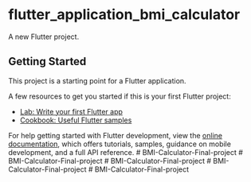 # flutter_application_bmi_calculator

A new Flutter project.

## Getting Started

This project is a starting point for a Flutter application.

A few resources to get you started if this is your first Flutter project:

- [Lab: Write your first Flutter app](https://docs.flutter.dev/get-started/codelab)
- [Cookbook: Useful Flutter samples](https://docs.flutter.dev/cookbook)

For help getting started with Flutter development, view the
[online documentation](https://docs.flutter.dev/), which offers tutorials,
samples, guidance on mobile development, and a full API reference.
#   B M I - C a l c u l a t o r - F i n a l - p r o j e c t  
 #   B M I - C a l c u l a t o r - F i n a l - p r o j e c t  
 #   B M I - C a l c u l a t o r - F i n a l - p r o j e c t  
 #   B M I - C a l c u l a t o r - F i n a l - p r o j e c t  
 #   B M I - C a l c u l a t o r - F i n a l - p r o j e c t  
 